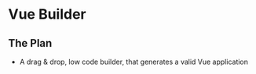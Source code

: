 # Vue Builder

## The Plan

- A drag & drop, low code builder, that generates a valid Vue application
